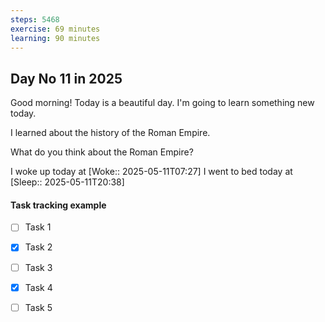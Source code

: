 ```yaml
---
steps: 5468
exercise: 69 minutes
learning: 90 minutes
---
```

## Day No 11 in 2025
Good morning! Today is a beautiful day.
I'm going to learn something new today.

I learned about the history of the Roman Empire.

What do you think about the Roman Empire?

I woke up today at [Woke:: 2025-05-11T07:27]
I went to bed today at [Sleep:: 2025-05-11T20:38]

#### Task tracking example
- [ ] Task 1
- [x] Task 2
- [ ] Task 3
- [x] Task 4
- [ ] Task 5

